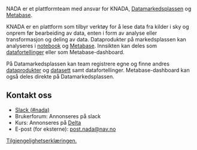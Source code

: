 NADA er et plattformteam med ansvar for KNADA, [Datamarkedsplassen](https://data.ansatt.nav.no) og [Metabase](analyse/metabase.md).

KNADA er en plattform som tilbyr verktøy for å lese data fra kilder i sky og onprem før bearbeiding av data, enten i form av analyse eller transformasjon og deling av data.
Dataprodukter på markedsplassen kan analyseres i [notebook](analyse/notebook/index.md) og [Metabase](analyse/metabase.md).
Innsikten kan deles som [datafortellinger](analyse/datafortellinger.md) eller som Metabase-dashboard.

På Datamarkedsplassen kan team registrere egne og finne andres [dataprodukter](dataprodukter/dataprodukt.md) og [datasett](dataprodukter/dataprodukt.md#hva-er-et-datasett) samt datafortellinger.
Metabase-dashboard kan også deles direkte på Datamarkedsplassen.

## Kontakt oss

* [Slack (#nada)](https://nav-it.slack.com/archives/CGRMQHT50)
* Brukerforum: Annonseres på slack
* Kurs: Annonseres på [Delta](https://delta.nav.no)
* E-post (for eksterne): post.nada@nav.no

[Tilgjengelighetserklæringen.](https://uustatus.no/nn/erklaringer/publisert/addb8af8-303d-459a-bf27-bda68cfedd38)
